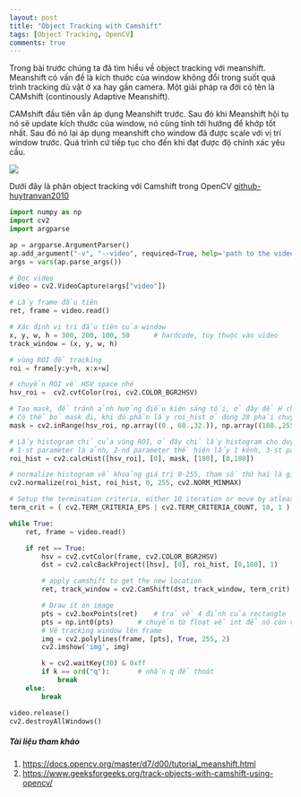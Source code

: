 ```yaml
---
layout: post
title: "Object Tracking with Camshift"
tags: [Object Tracking, OpenCV]
comments: true
---
```


Trong bài trước chúng ta đã tìm hiểu về object tracking với meanshift. Meanshift có vấn đề là kích thước của window không đổi trong suốt quá trình tracking dù vật ở xa hay gần camera. Một giải pháp ra đời có tên là CAMshift (continously Adaptive Meanshift).

CAMshift đầu tiên vẫn áp dụng Meanshift trước. Sau đó khi Meanshift hội tụ nó sẽ update kích thước của window, nó cũng tính tới hướng để khớp tốt nhất. Sau đó nó lại áp dụng meanshift cho window đã được scale với vị trí window trước. Quá trình cứ tiếp tục cho đến khi đạt được độ chính xác yêu cầu.

<img src="https://docs.opencv.org/master/camshift_face.gif" style="display:block; margin-left:auto; margin-right:auto">

Dưới đây là phân object tracking với Camshift trong OpenCV [github-huytranvan2010](https://github.com/huytranvan2010/Object-Tracking-with-Camshift)

```python
import numpy as np
import cv2
import argparse

ap = argparse.ArgumentParser()
ap.add_argument("-v", "--video", required=True, help='path to the video')
args = vars(ap.parse_args())

# Đọc video
video = cv2.VideoCapture(args["video"])

# Lấy frame đầu tiên
ret, frame = video.read()

# Xác định vị trí đầu tiên của window
x, y, w, h = 300, 200, 100, 50      # hardcode, tùy thuộc vào video
track_window = (x, y, w, h)

# vùng ROI để tracking
roi = frame[y:y+h, x:x+w]

# chuyển ROI về HSV space nhé
hsv_roi =  cv2.cvtColor(roi, cv2.COLOR_BGR2HSV)

# Tạo mask, để tránh ảnh hưởng điều kiện sáng tối, ở đây để H chạy toàn dải từ 0 đến 180
# Có thể bỏ mask đi, khi đó phần lấy roi_hist ở dòng 28 phải chuyển thành None
mask = cv2.inRange(hsv_roi, np.array((0., 60.,32.)), np.array((180.,255.,255.)))

# Lấy histogram chỉ của vùng ROI, ở đây chỉ lấy histogram cho duy nhất 1 kênh H - Hue
# 1-st parameter là ảnh, 2-nd parameter thể hiện lấy 1 kênh, 3-st parameter là mask, 4-th là số bins, 5-th là khoảng giá trị
roi_hist = cv2.calcHist([hsv_roi], [0], mask, [180], [0,180])

# normalize histogram về khoảng giá trị 0-255, tham số thứ hai là giá trị trả về, cuối cùng là norm type
cv2.normalize(roi_hist, roi_hist, 0, 255, cv2.NORM_MINMAX)

# Setup the termination criteria, either 10 iteration or move by atleast 1 pt
term_crit = ( cv2.TERM_CRITERIA_EPS | cv2.TERM_CRITERIA_COUNT, 10, 1 )

while True:
    ret, frame = video.read()

    if ret == True:
        hsv = cv2.cvtColor(frame, cv2.COLOR_BGR2HSV)
        dst = cv2.calcBackProject([hsv], [0], roi_hist, [0,180], 1)

        # apply camshift to get the new location
        ret, track_window = cv2.CamShift(dst, track_window, term_crit)

        # Draw it on image
        pts = cv2.boxPoints(ret)    # trả về 4 đỉnh của rectangle
        pts = np.int0(pts)      # chuyển từ float về int để nó còn vẽ được
        # Vẽ tracking window lên frame
        img = cv2.polylines(frame, [pts], True, 255, 2)
        cv2.imshow('img', img)

        k = cv2.waitKey(30) & 0xff
        if k == ord("q"):       # nhấn q để thoát
            break
    else:
        break

video.release()
cv2.destroyAllWindows()
```
##### Tài liệu tham khảo
1. https://docs.opencv.org/master/d7/d00/tutorial_meanshift.html
2. https://www.geeksforgeeks.org/track-objects-with-camshift-using-opencv/